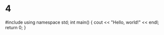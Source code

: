 # 4
#include <iostream>
using namespace std;
int main()
{
    cout << "Hello, world!" << endl;
    return 0;
}
